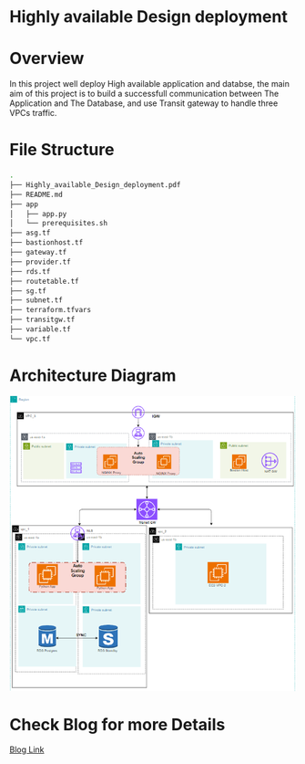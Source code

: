 # Highly available Design deployment

# Overview

In this project well deploy High available application and databse, the main aim of this project is to build a successfull communication between The Application and The Database, and use Transit gateway to handle three VPCs traffic.

# File Structure
```bash
.
├── Highly_available_Design_deployment.pdf
├── README.md
├── app
│   ├── app.py
│   └── prerequisites.sh
├── asg.tf
├── bastionhost.tf
├── gateway.tf
├── provider.tf
├── rds.tf
├── routetable.tf
├── sg.tf
├── subnet.tf
├── terraform.tfvars
├── transitgw.tf
├── variable.tf
└── vpc.tf
```
# Architecture Diagram
![IAM Role Attached](images/image.png)

# Check Blog for more Details

[Blog Link](https://devops-journey.gitbook.io/devops-journey-docs/terraform-labs/aws-highly-available-design-deployment)
